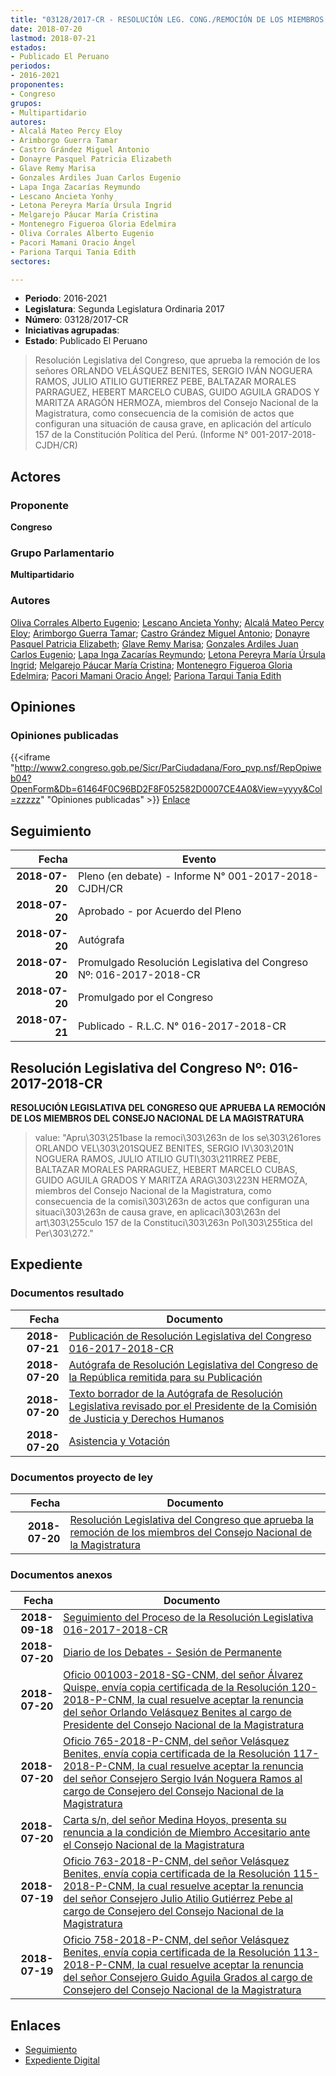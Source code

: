 ```yaml
---
title: "03128/2017-CR - RESOLUCIÓN LEG. CONG./REMOCIÓN DE LOS MIEMBROS DEL CONSEJO NACIONAL DE LA MAGISTRATURA"
date: 2018-07-20
lastmod: 2018-07-21
estados:
- Publicado El Peruano
periodos:
- 2016-2021
proponentes:
- Congreso
grupos:
- Multipartidario
autores:
- Alcalá Mateo Percy Eloy
- Arimborgo Guerra Tamar
- Castro Grández Miguel Antonio
- Donayre Pasquel Patricia Elizabeth
- Glave Remy Marisa
- Gonzales Ardiles Juan Carlos Eugenio
- Lapa Inga Zacarías Reymundo
- Lescano Ancieta Yonhy
- Letona Pereyra María Úrsula Ingrid
- Melgarejo Páucar María Cristina
- Montenegro Figueroa Gloria Edelmira
- Oliva Corrales Alberto Eugenio
- Pacori Mamani Oracio Ángel
- Pariona Tarqui Tania Edith
sectores:

---
```

- **Periodo**: 2016-2021
- **Legislatura**: Segunda Legislatura Ordinaria 2017
- **Número**: 03128/2017-CR
- **Iniciativas agrupadas**: 
- **Estado**: Publicado El Peruano

> Resolución Legislativa del Congreso, que aprueba la remoción de los señores ORLANDO VELÁSQUEZ BENITES, SERGIO IVÁN NOGUERA RAMOS, JULIO ATILIO GUTIERREZ PEBE, BALTAZAR MORALES PARRAGUEZ, HEBERT MARCELO CUBAS, GUIDO AGUILA GRADOS Y MARITZA ARAGÓN HERMOZA, miembros del Consejo Nacional de la Magistratura, como consecuencia de la comisión de actos que configuran una situación de causa grave, en aplicación del artículo 157 de la Constitución Política del Perú. (Informe N° 001-2017-2018-CJDH/CR)


## Actores

### Proponente

**Congreso**

### Grupo Parlamentario

**Multipartidario**

### Autores

[Oliva Corrales Alberto Eugenio](mailto:mailto:aoliva@congreso.gob.pe); [Lescano Ancieta Yonhy](mailto:mailto:ylescano@congreso.gob.pe); [Alcalá Mateo Percy Eloy](mailto:mailto:palcala@congreso.gob.pe); [Arimborgo Guerra Tamar](mailto:mailto:tarimborgo@congreso.gob.pe); [Castro Grández Miguel Antonio](mailto:mailto:macastro@congreso.gob.pe); [Donayre Pasquel Patricia Elizabeth](mailto:mailto:pdonayre@congreso.gob.pe); [Glave Remy Marisa](mailto:mailto:mglave@congreso.gob.pe); [Gonzales Ardiles Juan Carlos Eugenio](mailto:mailto:jgonzalesa@congreso.gob.pe); [Lapa Inga Zacarías Reymundo](mailto:mailto:zlapa@congreso.gob.pe); [Letona Pereyra María Úrsula Ingrid](mailto:mailto:mletona@congreso.gob.pe); [Melgarejo Páucar María Cristina](mailto:mailto:mmelgarejo@congreso.gob.pe); [Montenegro Figueroa Gloria Edelmira](mailto:mailto:gmontenegrof@congreso.gob.pe); [Pacori Mamani Oracio Ángel](mailto:mailto:opacori@congreso.gob.pe); [Pariona Tarqui Tania Edith](mailto:mailto:tpariona@congreso.gob.pe)

## Opiniones

### Opiniones publicadas

{{<iframe "http://www2.congreso.gob.pe/Sicr/ParCiudadana/Foro_pvp.nsf/RepOpiweb04?OpenForm&Db=61464F0C96BD2F8F052582D0007CE4A0&View=yyyy&Col=zzzzz" "Opiniones publicadas" >}}
[Enlace](http://www2.congreso.gob.pe/Sicr/ParCiudadana/Foro_pvp.nsf/RepOpiweb04?OpenForm&Db=61464F0C96BD2F8F052582D0007CE4A0&View=yyyy&Col=zzzzz)


## Seguimiento

| Fecha | Evento |
|------:|--------|
| **2018-07-20** | Pleno (en debate) - Informe N° 001-2017-2018-CJDH/CR |
| **2018-07-20** | Aprobado - por Acuerdo del Pleno |
| **2018-07-20** | Autógrafa |
| **2018-07-20** | Promulgado Resolución Legislativa del Congreso Nº: 016-2017-2018-CR |
| **2018-07-20** | Promulgado por el Congreso |
| **2018-07-21** | Publicado - R.L.C. N° 016-2017-2018-CR |

## Resolución Legislativa del Congreso Nº: 016-2017-2018-CR

**RESOLUCIÓN LEGISLATIVA DEL CONGRESO QUE APRUEBA LA REMOCIÓN DE LOS MIEMBROS DEL CONSEJO NACIONAL DE LA MAGISTRATURA**

> value: "Apru\303\251base la remoci\303\263n de los se\303\261ores ORLANDO VEL\303\201SQUEZ BENITES, SERGIO IV\303\201N NOGUERA RAMOS, JULIO ATILIO GUTI\303\211RREZ PEBE, BALTAZAR MORALES PARRAGUEZ, HEBERT MARCELO CUBAS, GUIDO AGUILA GRADOS Y MARITZA ARAG\303\223N HERMOZA, miembros del Consejo Nacional de la Magistratura, como consecuencia de la comisi\303\263n de actos que configuran una situaci\303\263n de causa grave, en aplicaci\303\263n del art\303\255culo 157 de la Constituci\303\263n Pol\303\255tica del Per\303\272."


## Expediente

### Documentos resultado

| Fecha | Documento |
|------:|-----------|
| **2018-07-21** | [Publicación de Resolución Legislativa del Congreso 016-2017-2018-CR](http://www.leyes.congreso.gob.pe/Documentos/2016_2021/Resolucion_Legislativa_del_Congreso/RLC-016-2018-2019-CR.pdf) |
| **2018-07-20** | [Autógrafa de Resolución Legislativa del Congreso de la República remitida para su Publicación](http://www.leyes.congreso.gob.pe/Documentos/2016_2021/Autografas/Resolucion_Legislativa_del_Congreso/AU0312820180720.pdf) |
| **2018-07-20** | [Texto borrador de la Autógrafa de Resolución Legislativa revisado por el Presidente de la Comisión de Justicia y Derechos Humanos](http://www.leyes.congreso.gob.pe/Documentos/2016_2021/Texto_Borrador_de_Autografa/BAU0312820180720.pdf) |
| **2018-07-20** | [Asistencia y Votación](http://www.leyes.congreso.gob.pe/Documentos/2016_2021/Asistencia_y_Votacion/Proyectos_de_Ley/AV0312820180720.pdf) |

### Documentos proyecto de ley

| Fecha | Documento |
|------:|-----------|
| **2018-07-20** | [Resolución Legislativa del Congreso que aprueba la remoción de los miembros del Consejo Nacional de la Magistratura](http://www.leyes.congreso.gob.pe/Documentos/2016_2021/Proyectos_de_Ley_y_de_Resoluciones_Legislativas/PL0312820180720..pdf) |

### Documentos anexos

| Fecha | Documento |
|------:|-----------|
| **2018-09-18** | [Seguimiento del Proceso de la Resolución Legislativa 016-2017-2018-CR](http://www.leyes.congreso.gob.pe/Documentos/2016_2021/Seguimiento_de_Proyectos_de_Ley/03128PL20180918.pdf) |
| **2018-07-20** | [Diario de los Debates - Sesión de Permanente](http://www2.congreso.gob.pe/Sicr/DiarioDebates/Publicad.nsf/SesionesPleno/05256D6E0073DFE9052582D000794211/$FILE/PER-2017-11.pdf) |
| **2018-07-20** | [Oficio 001003-2018-SG-CNM, del señor Álvarez Quispe, envía copia certificada de la Resolución 120-2018-P-CNM, la cual resuelve aceptar la renuncia del señor Orlando Velásquez Benites al cargo de Presidente del Consejo Nacional de la Magistratura](http://www.leyes.congreso.gob.pe/Documentos/2016_2021/Oficios/Otras_Instituciones/OFICIO-001003-2018-SG-CNM.pdf) |
| **2018-07-20** | [Oficio 765-2018-P-CNM, del señor Velásquez Benites, envía copia certificada de la Resolución 117-2018-P-CNM, la cual resuelve aceptar la renuncia del señor Consejero Sergio Iván Noguera Ramos al cargo de Consejero del Consejo Nacional de la Magistratura](http://www.leyes.congreso.gob.pe/Documentos/2016_2021/Oficios/Otras_Instituciones/OFICIO-765-2018-P-CNM.pdf) |
| **2018-07-20** | [Carta s/n, del señor Medina Hoyos, presenta su renuncia a la condición de Miembro Accesitario ante el Consejo Nacional de la Magistratura](http://www.leyes.congreso.gob.pe/Documentos/2016_2021/Oficios/Otras_Instituciones/CARTA-S-N.pdf) |
| **2018-07-19** | [Oficio 763-2018-P-CNM, del señor Velásquez Benites, envía copia certificada de la Resolución 115-2018-P-CNM, la cual resuelve aceptar la renuncia del señor Consejero Julio Atilio Gutiérrez Pebe al cargo de Consejero del Consejo Nacional de la Magistratura](http://www.leyes.congreso.gob.pe/Documentos/2016_2021/Oficios/Otras_Instituciones/OFICIO-763-2018-P-CNM.pdf) |
| **2018-07-19** | [Oficio 758-2018-P-CNM, del señor Velásquez Benites, envía copia certificada de la Resolución 113-2018-P-CNM, la cual resuelve aceptar la renuncia del señor Consejero Guido Aguila Grados al cargo de Consejero del Consejo Nacional de la Magistratura](http://www.leyes.congreso.gob.pe/Documentos/2016_2021/Oficios/Otras_Instituciones/OFICIO-758-2018-P-CNM.pdf) |

## Enlaces

- [Seguimiento](http://www2.congreso.gob.pe/Sicr/TraDocEstProc/CLProLey2016.nsf/f7fff46988ca05b1052578e100829cc7/264794bc65d69076052582d1000c7de5?OpenDocument)
- [Expediente Digital](http://www2.congreso.gob.pe/Sicr/TraDocEstProc/Expvirt_2011.nsf/visbusqptramdoc1621/03128?opendocument)

